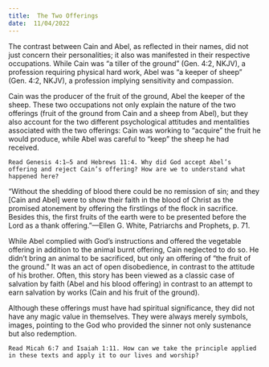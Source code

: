 ```yaml
---
title:  The Two Offerings
date:  11/04/2022
---
```


The contrast between Cain and Abel, as reflected in their names, did not just concern their personalities; it also was manifested in their respective occupations. While Cain was “a tiller of the ground” (Gen. 4:2, NKJV), a profession requiring physical hard work, Abel was “a keeper of sheep” (Gen. 4:2, NKJV), a profession implying sensitivity and compassion.

Cain was the producer of the fruit of the ground, Abel the keeper of the sheep. These two occupations not only explain the nature of the two offerings (fruit of the ground from Cain and a sheep from Abel), but they also account for the two different psychological attitudes and mentalities associated with the two offerings: Cain was working to “acquire” the fruit he would produce, while Abel was careful to “keep” the sheep he had received.

`Read Genesis 4:1–5 and Hebrews 11:4. Why did God accept Abel’s offering and reject Cain’s offering? How are we to understand what happened here?`

“Without the shedding of blood there could be no remission of sin; and they [Cain and Abel] were to show their faith in the blood of Christ as the promised atonement by offering the firstlings of the flock in sacrifice. Besides this, the first fruits of the earth were to be presented before the Lord as a thank offering.”—Ellen G. White, Patriarchs and Prophets, p. 71.

While Abel complied with God’s instructions and offered the vegetable offering in addition to the animal burnt offering, Cain neglected to do so. He didn’t bring an animal to be sacrificed, but only an offering of “the fruit of the ground.” It was an act of open disobedience, in contrast to the attitude of his brother. Often, this story has been viewed as a classic case of salvation by faith (Abel and his blood offering) in contrast to an attempt to earn salvation by works (Cain and his fruit of the ground).

Although these offerings must have had spiritual significance, they did not have any magic value in themselves. They were always merely symbols, images, pointing to the God who provided the sinner not only sustenance but also redemption.

`Read Micah 6:7 and Isaiah 1:11. How can we take the principle applied in these texts and apply it to our lives and worship?`